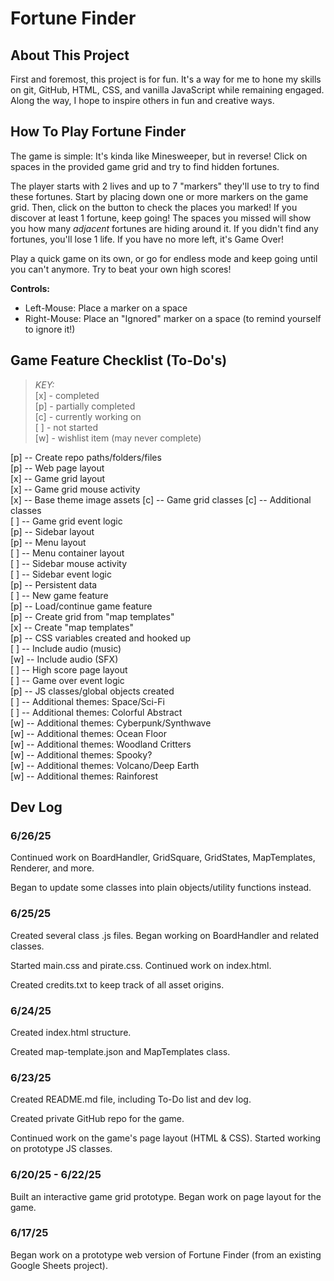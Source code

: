
# Fortune Finder

## About This Project

First and foremost, this project is for fun. It's a way for me to hone my skills on git, GitHub, HTML, CSS, and vanilla JavaScript while remaining engaged. Along the way, I hope to inspire others in fun and creative ways.

## How To Play Fortune Finder

The game is simple: It's kinda like Minesweeper, but in reverse! Click on spaces in the provided game grid and try to find hidden fortunes.

The player starts with 2 lives and up to 7 "markers" they'll use to try to find these fortunes. Start by placing down one or more markers on the game grid. Then, click on the button to check the places you marked! If you discover at least 1 fortune, keep going! The spaces you missed will show you how many *adjacent* fortunes are hiding around it. If you didn't find any fortunes, you'll lose 1 life. If you have no more left, it's Game Over!

Play a quick game on its own, or go for endless mode and keep going until you can't anymore. Try to beat your own high scores!

  
**Controls:**
- Left-Mouse: Place a marker on a space
- Right-Mouse: Place an "Ignored" marker on a space (to remind yourself to ignore it!)

## Game Feature Checklist (To-Do's)

> *KEY:*  
> [x] - completed  
> [p] - partially completed  
> [c] - currently working on  
> [ ] - not started  
> [w] - wishlist item (may never complete)  

[p] -- Create repo paths/folders/files  
[p] -- Web page layout  
[x] -- Game grid layout  
[x] -- Game grid mouse activity  
[x] -- Base theme image assets
[c] -- Game grid classes
[c] -- Additional classes  
[ ] -- Game grid event logic  
[p] -- Sidebar layout  
[p] -- Menu layout  
[ ] -- Menu container layout  
[ ] -- Sidebar mouse activity  
[ ] -- Sidebar event logic  
[p] -- Persistent data  
[ ] -- New game feature  
[p] -- Load/continue game feature  
[p] -- Create grid from "map templates"  
[x] -- Create "map templates"  
[p] -- CSS variables created and hooked up  
[ ] -- Include audio (music)  
[w] -- Include audio (SFX)  
[ ] -- High score page layout  
[ ] -- Game over event logic  
[p] -- JS classes/global objects created  
[ ] -- Additional themes: Space/Sci-Fi  
[ ] -- Additional themes: Colorful Abstract  
[w] -- Additional themes: Cyberpunk/Synthwave  
[w] -- Additional themes: Ocean Floor  
[w] -- Additional themes: Woodland Critters  
[w] -- Additional themes: Spooky?  
[w] -- Additional themes: Volcano/Deep Earth  
[w] -- Additional themes: Rainforest  

## Dev Log

### 6/26/25

Continued work on BoardHandler, GridSquare, GridStates, MapTemplates, Renderer, and more.

Began to update some classes into plain objects/utility functions instead.

### 6/25/25

Created several class .js files. Began working on BoardHandler and related classes.

Started main.css and pirate.css. Continued work on index.html.

Created credits.txt to keep track of all asset origins.

### 6/24/25

Created index.html structure.

Created map-template.json and MapTemplates class.

### 6/23/25

Created README.md file, including To-Do list and dev log.

Created private GitHub repo for the game.

Continued work on the game's page layout (HTML & CSS). Started working on prototype JS classes.

### 6/20/25 - 6/22/25

Built an interactive game grid prototype. Began work on page layout for the game.

### 6/17/25

Began work on a prototype web version of Fortune Finder (from an existing Google Sheets project).
